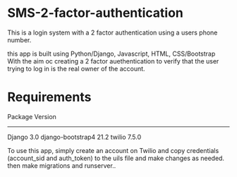 # SMS-2-factor-authentication
This is a login system with a 2 factor authentication using a users phone number.

this app is built using Python/Django, Javascript, HTML, CSS/Bootstrap
With the aim oc creating a 2 factor auethentication to verify that the user trying to log in is the real owner of the account.

# Requirements

Package            Version
------------------ ---------
Django             3.0
django-bootstrap4  21.2
twilio             7.5.0

To use this app, simply create an account on Twilio and copy credentials (account_sid and auth_token) to the uils file and make changes as needed.
then make migrations and runserver..
